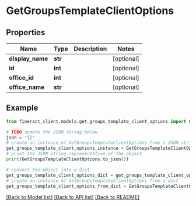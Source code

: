 # GetGroupsTemplateClientOptions


## Properties

Name | Type | Description | Notes
------------ | ------------- | ------------- | -------------
**display_name** | **str** |  | [optional] 
**id** | **int** |  | [optional] 
**office_id** | **int** |  | [optional] 
**office_name** | **str** |  | [optional] 

## Example

```python
from fineract_client.models.get_groups_template_client_options import GetGroupsTemplateClientOptions

# TODO update the JSON string below
json = "{}"
# create an instance of GetGroupsTemplateClientOptions from a JSON string
get_groups_template_client_options_instance = GetGroupsTemplateClientOptions.from_json(json)
# print the JSON string representation of the object
print(GetGroupsTemplateClientOptions.to_json())

# convert the object into a dict
get_groups_template_client_options_dict = get_groups_template_client_options_instance.to_dict()
# create an instance of GetGroupsTemplateClientOptions from a dict
get_groups_template_client_options_from_dict = GetGroupsTemplateClientOptions.from_dict(get_groups_template_client_options_dict)
```
[[Back to Model list]](../README.md#documentation-for-models) [[Back to API list]](../README.md#documentation-for-api-endpoints) [[Back to README]](../README.md)


